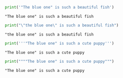 

```python
print('"The blue one" is such a beautiful fish')
```

    "The blue one" is such a beautiful fish



```python
print("\"the blue one\" is such a beautiful fish")
```

    "the blue one" is such a beautiful fish



```python
print('''"The blue one" is such a cute puppy''')
```

    "The blue one" is such a cute puppy



```python
print(""""The blue one" is such a cute puppy""")
```

    "The blue one" is such a cute puppy

